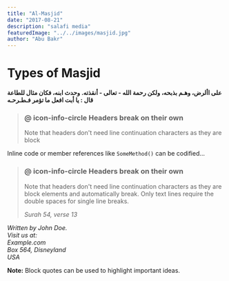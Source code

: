 ```yaml
---
title: "Al-Masjid"
date: "2017-08-21"
description: "salafi media"
featuredImage: "../../images/masjid.jpg"
author: "Abu Bakr"
---
```


# Types of Masjid

#### على األرض، وهـم بذبحه، ولكن رحمة الله - تعالى - أنقذته. وحدث ابنه، فكان مثال للطاعة قال : يا أبت افعل ما تؤمر فـطـرحـه

> ### @ icon-info-circle Headers break on their own
>
> Note that headers don't need line continuation characters as they are block

Inline code or member references like `SomeMethod()` can be codified...

> ### @ icon-info-circle Headers break on their own
>
> Note that headers don't need line continuation characters as they are block elements and automatically break. Only text lines require the double spaces for single line breaks.
>
> <address>Surah 54, verse 13</address>

<address>
 Written by John Doe.<br>
 Visit us at:<br>
 Example.com<br>
 Box 564, Disneyland<br>
 USA

</address>

**Note:** Block quotes can be used to highlight important ideas.
